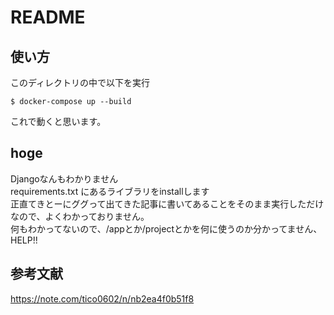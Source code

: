 # README
## 使い方
このディレクトリの中で以下を実行
```
$ docker-compose up --build
```
これで動くと思います。

## hoge
Djangoなんもわかりません  
requirements.txt にあるライブラリをinstallします  
正直てきとーにググって出てきた記事に書いてあることをそのまま実行しただけなので、よくわかっておりません。  
何もわかってないので、/appとか/projectとかを何に使うのか分かってません、HELP!!

## 参考文献
https://note.com/tico0602/n/nb2ea4f0b51f8